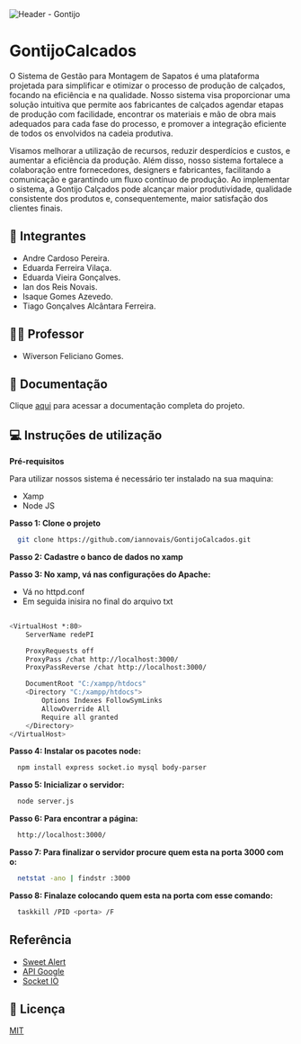 
![Header - Gontijo](https://github.com/iannovais/GontijoCalcados/assets/136115980/b42f75aa-b9ce-4acd-8d39-62bb0226ada7)
ㅤ
# GontijoCalcados

O Sistema de Gestão para Montagem de Sapatos é uma plataforma projetada para simplificar e otimizar o processo de produção de calçados, focando na eficiência e na qualidade. Nosso sistema visa proporcionar uma solução intuitiva que permite aos fabricantes de calçados agendar etapas de produção com facilidade, encontrar os materiais e mão de obra mais adequados para cada fase do processo, e promover a integração eficiente de todos os envolvidos na cadeia produtiva.

Visamos melhorar a utilização de recursos, reduzir desperdícios e custos, e aumentar a eficiência da produção. Além disso, nosso sistema fortalece a colaboração entre fornecedores, designers e fabricantes, facilitando a comunicação e garantindo um fluxo contínuo de produção. Ao implementar o sistema, a Gontijo Calçados pode alcançar maior produtividade, qualidade consistente dos produtos e, consequentemente, maior satisfação dos clientes finais.

## 👥 Integrantes

* Andre Cardoso Pereira.
* Eduarda Ferreira Vilaça.
* Eduarda Vieira Gonçalves.
* Ian dos Reis Novais.
* Isaque Gomes Azevedo.
* Tiago Gonçalves Alcântara Ferreira.

## 👨‍🏫 Professor

* Wíverson Feliciano Gomes.

## 📂 Documentação

Clique [aqui](https://link-da-documentação) para acessar a documentação completa do projeto.

## 💻 Instruções de utilização

**Pré-requisitos**

Para utilizar nossos sistema é necessário ter instalado na sua maquina:
- Xamp
- Node JS

**Passo 1: Clone o projeto**

```bash
  git clone https://github.com/iannovais/GontijoCalcados.git
```

**Passo 2: Cadastre o banco de dados no xamp**


**Passo 3: No xamp, vá nas configurações do Apache:**
- Vá no httpd.conf
- Em seguida inisira no final do arquivo txt
  

```bash
  
<VirtualHost *:80>
    ServerName redePI

    ProxyRequests off
    ProxyPass /chat http://localhost:3000/
    ProxyPassReverse /chat http://localhost:3000/

    DocumentRoot "C:/xampp/htdocs"
    <Directory "C:/xampp/htdocs">
        Options Indexes FollowSymLinks
        AllowOverride All
        Require all granted
    </Directory>
</VirtualHost>
```

**Passo 4: Instalar os pacotes node:**

```bash
  npm install express socket.io mysql body-parser
```
**Passo 5: Inicializar o servidor:**

```bash
  node server.js
```
**Passo 6: Para encontrar a página:**

```bash
  http://localhost:3000/
```
**Passo 7: Para finalizar o servidor procure quem esta na porta 3000 com o:**

```bash
  netstat -ano | findstr :3000
```
**Passo 8: Finalaze colocando quem esta na porta com esse comando:**

```bash
  taskkill /PID <porta> /F
```
## Referência

 - [Sweet Alert](https://sweetalert2.github.io/)
 - [API Google](https://developers.google.com/apis-explorer?hl=pt-br)
 - [Socket IO](https://developers.google.com/apis-explorer?hl=pt-br)

## 📜 Licença

[MIT](https://choosealicense.com/licenses/mit/)
